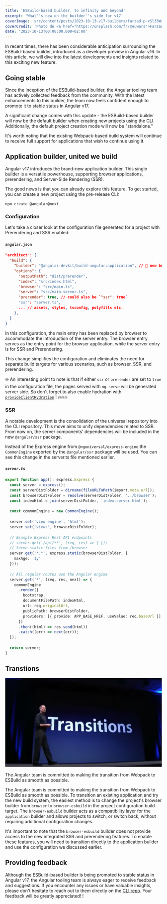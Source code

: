 ```yaml
---
title: 'ESBuild-based builder, to infinity and beyond'
excerpt: 'What''s new on the builder''s side for v17'
coverImage: 'src/content/posts/2023-10-13-v17-builders/farzad-p-xSl33Wxyc-unsplash.jpg'
coverCredit: 'Photo de <a href="https://unsplash.com/fr/@euwars">Farzad</a> sur <a href="https://unsplash.com/fr/photos/p-xSl33Wxyc">Unsplash</a>"'
date: '2023-10-13T00:00:00.000+02:00'
---
```


In recent times, there has been considerable anticipation surrounding the ESBuild-based builder, introduced as a developer preview in Angular v16. In this article, we will dive into the latest developments and insights related to this exciting new feature.

## Going stable

Since the inception of the ESBuild-based builder, the Angular tooling team has actively collected feedback from the community. With the latest enhancements to this builder, the team now feels confident enough to promote it to stable status in Angular v17.

A significant change comes with this update - the ESBuild-based builder will now be the default builder when creating new projects using the CLI. Additionally, the default project creation mode will now be "standalone."

It's worth noting that the existing Webpack-based build system will continue to receive full support for applications that wish to continue using it.

## Application builder, united we build

Angular v17 introduces the brand-new application builder. This single builder is a versatile powerhouse, supporting browser applications, prerendering, and Server-Side Rendering (SSR).

The good news is that you can already explore this feature. To get started, you can create a new project using the pre-release CLI:

```text
npm create @angular@next
```

### Configuration

Let's take a closer look at the configuration file generated for a project with Prerendering and SSR enabled:

#### **`angular.json`**

```json
"architect": {
  "build": {
    "builder": "@angular-devkit/build-angular:application", // 🎉 new builder 🎉
    "options": {
      "outputPath": "dist/prerender",
      "index": "src/index.html",
      "browser": "src/main.ts",
      "server": "src/main.server.ts",
      "prerender": true, // could also be `"ssr": true`
      "ssr": "server.ts",
      ... // assets, styles, tsconfig, polyfills etc.
    },
  }
}
```

In this configuration, the main entry has been replaced by browser to accommodate the introduction of the server entry. The browser entry serves as the entry point for the browser application, while the server entry is for SSR and Prerendering.

This change simplifies the configuration and eliminates the need for separate build targets for various scenarios, such as browser, SSR, and prerendering.

❇️ An interesting point to note is that if either `ssr` or `prerender` are set to `true` in the configuration file, the pages served with `ng serve` will be generated server side.
So don't forget to also enable hydration with [`provideClientHydration`](https://angular.io/api/platform-browser/provideClientHydration) ! 🔥🔥🔥

### SSR

A notable development is the consolidation of the universal repository into the CLI repository. This move aims to unify dependencies related to SSR. From now on, the server components' dependencies will be included in the new `@angular/ssr` package.

Instead of the Express engine from `@nguniversal/express-engine` the `CommonEngine` exported by the `@angular/ssr` package will be used. You can see this change in the server.ts file mentioned earlier.

#### *`server.ts`*

```ts
export function app(): express.Express {
  const server = express();
  const serverDistFolder = dirname(fileURLToPath(import.meta.url));
  const browserDistFolder = resolve(serverDistFolder, '../browser');
  const indexHtml = join(serverDistFolder, 'index.server.html');

  const commonEngine = new CommonEngine();

  server.set('view engine', 'html');
  server.set('views', browserDistFolder);

  // Example Express Rest API endpoints
  // server.get('/api/**', (req, res) => { });
  // Serve static files from /browser
  server.get('*.*', express.static(browserDistFolder, {
    maxAge: '1y'
  }));

  // All regular routes use the Angular engine
  server.get('*', (req, res, next) => {
    commonEngine
      .render({
        bootstrap,
        documentFilePath: indexHtml,
        url: req.originalUrl,
        publicPath: browserDistFolder,
        providers: [{ provide: APP_BASE_HREF, useValue: req.baseUrl }],
      })
      .then((html) => res.send(html))
      .catch((err) => next(err));
  });

  return server;
}
```

## Transtions

![Let's talk about transitions](src/content/posts/2023-10-13-v17-builders/transitions.png)

The Angular team is committed to making the transition from Webpack to ESBuild as smooth as possible.

The Angular team is committed to making the transition from Webpack to ESBuild as smooth as possible. To transition an existing application and try the new build system, the easiest method is to change the project's browser builder from `browser` to `browser-esbuild` in the project configuration build target. The `browser-esbuild` builder acts as a compatibility layer for the `application` builder and allows projects to switch, or switch back, without requiring additional configuration changes.

It's important to note that the `browser-esbuild` builder does not provide access to the new integrated SSR and prerendering features. To enable these features, you will need to transition directly to the application builder and use the configuration we discussed earlier.

## Providing feedback

Although the ESBuild-based builder is being promoted to stable status in Angular v17, the Angular tooling team is always eager to receive feedback and suggestions. If you encounter any issues or have valuable insights, please don't hesitate to reach out to them directly on the [CLI repo](https://github.com/angular/angular-cli). Your feedback will be greatly appreciated! !
